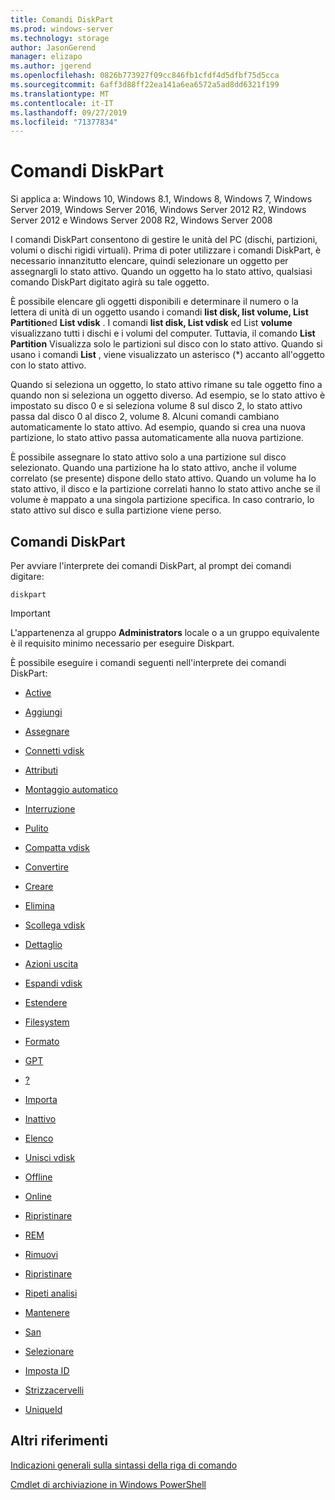 ```yaml
---
title: Comandi DiskPart
ms.prod: windows-server
ms.technology: storage
author: JasonGerend
manager: elizapo
ms.author: jgerend
ms.openlocfilehash: 0826b773927f09cc846fb1cfdf4d5dfbf75d5cca
ms.sourcegitcommit: 6aff3d88ff22ea141a6ea6572a5ad8dd6321f199
ms.translationtype: MT
ms.contentlocale: it-IT
ms.lasthandoff: 09/27/2019
ms.locfileid: "71377834"
---
```

# <a name="diskpart-commands"></a>Comandi DiskPart

Si applica a: Windows 10, Windows 8.1, Windows 8, Windows 7, Windows Server 2019, Windows Server 2016, Windows Server 2012 R2, Windows Server 2012 e Windows Server 2008 R2, Windows Server 2008

I comandi DiskPart consentono di gestire le unità del PC (dischi, partizioni, volumi o dischi rigidi virtuali). Prima di poter utilizzare i comandi DiskPart, è necessario innanzitutto elencare, quindi selezionare un oggetto per assegnargli lo stato attivo. Quando un oggetto ha lo stato attivo, qualsiasi comando DiskPart digitato agirà su tale oggetto.

È possibile elencare gli oggetti disponibili e determinare il numero o la lettera di unità di un oggetto usando i comandi **list disk, list volume, List Partition**ed **List vdisk** . I comandi **list disk, List vdisk** ed List **volume** visualizzano tutti i dischi e i volumi del computer. Tuttavia, il comando **List Partition** Visualizza solo le partizioni sul disco con lo stato attivo. Quando si usano i comandi **List** , viene visualizzato un asterisco (\*) accanto all'oggetto con lo stato attivo.

Quando si seleziona un oggetto, lo stato attivo rimane su tale oggetto fino a quando non si seleziona un oggetto diverso. Ad esempio, se lo stato attivo è impostato su disco 0 e si seleziona volume 8 sul disco 2, lo stato attivo passa dal disco 0 al disco 2, volume 8. Alcuni comandi cambiano automaticamente lo stato attivo. Ad esempio, quando si crea una nuova partizione, lo stato attivo passa automaticamente alla nuova partizione.

È possibile assegnare lo stato attivo solo a una partizione sul disco selezionato. Quando una partizione ha lo stato attivo, anche il volume correlato (se presente) dispone dello stato attivo. Quando un volume ha lo stato attivo, il disco e la partizione correlati hanno lo stato attivo anche se il volume è mappato a una singola partizione specifica. In caso contrario, lo stato attivo sul disco e sulla partizione viene perso.

## <a name="diskpart-commands"></a>Comandi DiskPart

Per avviare l'interprete dei comandi DiskPart, al prompt dei comandi digitare:

`diskpart`

> [!IMPORTANT]
> L'appartenenza al gruppo **Administrators** locale o a un gruppo equivalente è il requisito minimo necessario per eseguire Diskpart. 

È possibile eseguire i comandi seguenti nell'interprete dei comandi DiskPart:

  - [Active](active.md)  
      
  - [Aggiungi](add.md)  
      
  - [Assegnare](assign.md)  
      
  - [Connetti vdisk](attach-vdisk.md)  
      
  - [Attributi](attributes.md)  
      
  - [Montaggio automatico](automount.md)  
      
  - [Interruzione](break.md)  
      
  - [Pulito](clean.md)  
      
  - [Compatta vdisk](compact-vdisk.md)  
      
  - [Convertire](convert.md)  
      
  - [Creare](create.md)  
      
  - [Elimina](delete.md)  
      
  - [Scollega vdisk](detach-vdisk.md)  
      
  - [Dettaglio](detail.md)  
      
  - [Azioni uscita](exit.md)  
      
  - [Espandi vdisk](expand-vdisk.md)  
      
  - [Estendere](extend.md)  
      
  - [Filesystem](filesystems.md)  
      
  - [Formato](format.md)  
      
  - [GPT](gpt.md)  
      
  - [?](help.md)  
      
  - [Importa](import.md)  
      
  - [Inattivo](inactive.md)  
      
  - [Elenco](list.md)  
      
  - [Unisci vdisk](merge-vdisk.md)  
      
  - [Offline](offline.md)  
      
  - [Online](online.md)  
      
  - [Ripristinare](recover.md)  
      
  - [REM](rem.md)  
      
  - [Rimuovi](remove.md)  
      
  - [Ripristinare](repair.md)  
      
  - [Ripeti analisi](rescan.md)  
      
  - [Mantenere](retain.md)  
      
  - [San](san.md)  
      
  - [Selezionare](select.md)  
      
  - [Imposta ID](set-id.md)  
      
  - [Strizzacervelli](shrink.md)  
      
  - [UniqueId](uniqueid.md)  
      

## <a name="additional-references"></a>Altri riferimenti

[Indicazioni generali sulla sintassi della riga di comando](command-line-syntax-key.md)

[Cmdlet di archiviazione in Windows PowerShell](https://docs.microsoft.com/powershell/module/storage/)
